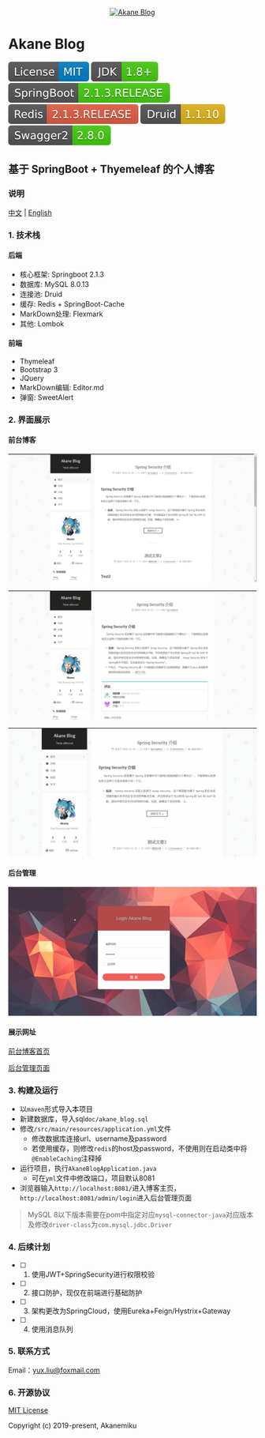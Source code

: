 <p align=center>
  <a href="#">
    <img src="./doc/favicon.png" alt="Akane Blog" style="width:150px;height:150px">
  </a>
</p>

# Akane Blog

![LICENSE](/doc/license.svg)
![JDK](/doc/JDK.svg)
![SpringBoot](/doc/SpringBoot.svg)
![Redis](/doc/Redis.svg)
![Druid](/doc/Druid.svg) 
![Swagger2](/doc/Swagger2.svg)


## 基于 SpringBoot + Thyemeleaf 的个人博客

### 说明

[中文](README.md)  | [English](README_EN.md) 

### 1. 技术栈

#### 后端

- 核心框架: Springboot 2.1.3
- 数据库: MySQL 8.0.13
- 连接池: Druid
- 缓存: Redis + SpringBoot-Cache
- MarkDown处理: Flexmark
- 其他: Lombok

#### 前端

- Thymeleaf
- Bootstrap 3
- JQuery
- MarkDown编辑: Editor.md
- 弹窗: SweetAlert

### 2. 界面展示

#### 前台博客

![主页1.png](/doc/主页1.png)

![主页2.gif](/doc/主页2.gif)

![主页3.gif](/doc/主页3.gif)

#### 后台管理

![后台.gif](/doc/后台.gif)

#### 展示网址

[前台博客首页](http://47.100.93.218:8761/)

[后台管理页面](http://47.100.93.218:8761/admin)

### 3. 构建及运行

- 以``maven``形式导入本项目
- 新建数据库，导入sql``doc/akane_blog.sql``
- 修改``/src/main/resources/application.yml``文件
  - 修改数据库连接url、username及password
  - 若使用缓存，则修改``redis``的host及password，不使用则在启动类中将``@EnableCaching``注释掉
- 运行项目，执行``AkaneBlogApplication.java``
  - 可在``yml``文件中修改端口，项目默认8081
- 浏览器输入``http://localhost:8081/``进入博客主页，``http://localhost:8081/admin/login``进入后台管理页面

> MySQL 8以下版本需要在pom中指定对应``mysql-connector-java``对应版本及修改``driver-class``为``com.mysql.jdbc.Driver``

### 4. 后续计划

- [ ] 1. 使用JWT+SpringSecurity进行权限校验
- [ ] 2. 接口防护，现仅在前端进行基础防护
- [ ] 3. 架构更改为SpringCloud，使用Eureka+Feign/Hystrix+Gateway
- [ ] 4. 使用消息队列

### 5. 联系方式

Email：yux.liu@foxmail.com

### 6. 开源协议

[MIT License](https://magicdawn.mit-license.org/)

Copyright (c) 2019-present, Akanemiku
